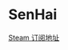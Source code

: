 # SenHai

[Steam 订阅地址](https://steamcommunity.com/sharedfiles/filedetails/?id=2663594675searchtext=senhai)